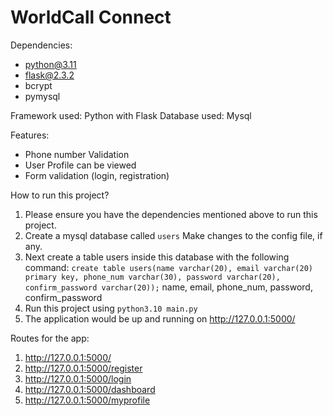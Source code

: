 # WorldCall Connect

Dependencies: 
- python@3.11
- flask@2.3.2
- bcrypt
- pymysql

Framework used: Python with Flask
Database used: Mysql

Features: 
- Phone number Validation
- User Profile can be viewed
- Form validation (login, registration)

How to run this project?
1. Please ensure you have the dependencies mentioned above to run this project. 
2. Create a mysql database called ```users``` Make changes to the config file, if any.
3. Next create a table users inside this database with the following command:
   ```create table users(name varchar(20), email varchar(20) primary key, phone_num varchar(30), password varchar(20), confirm_password varchar(20));```
   name, email, phone_num, password, confirm_password
5. Run this project using ```python3.10 main.py```
6. The application would be up and running on http://127.0.0.1:5000/

Routes for the app: 
1. http://127.0.0.1:5000/
2. http://127.0.0.1:5000/register
3. http://127.0.0.1:5000/login
4. http://127.0.0.1:5000/dashboard
5. http://127.0.0.1:5000/myprofile
